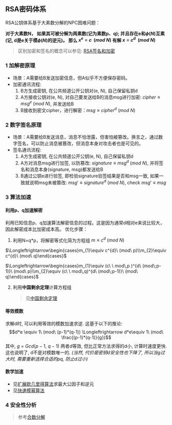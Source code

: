 ## RSA密码体系
RSA公钥体系基于大素数分解的NPC困难问题：

**对于大素数N，
如果其可被分解为两素数(记为素数p、q); 并且存在e和$\phi(N)$互素 (记, d是e关于模$\phi(N)$的逆元)。
那么 $x^{e}\equiv c\ \   (mod\; N)$ 有解 $x\equiv c^{d}\ \ (mod\; N)$**

> 区别加密和签名的概念可以参见: [RSA签名和加密](RSA签名和加密.md)

### 1 加解密原理

- 场景：A需要给B发送加密信息，但A似乎不方便保存密码。
- 加密通讯流程:
  1. B方生成密钥, 在公共频道公开公钥对(e, N), 自己保留私钥d
  2. A方接收公钥对(e, N), 对自己要发送给B的消息msg进行加密: $cipher \equiv msg^{e}\;(mod\ N)$, 并发送给B
  3. B接收到密文cipher，进行解密：$msg \equiv cipher^{d}\ (mod\ N)$

### 2 数字签名原理

- 场景：A需要给B发送消息，消息不怕泄露，但害怕被篡改。换言之，通过数字签名，可以防止消息被篡改，但消息本身对攻击者也是可见的。
- 签名通讯流程: 
  1. A方生成密钥, 在公共频道公开公钥(e, N), 自己保留私钥d
  2. A方对消息msg进行加签, 以防篡改: $signature \equiv msg^{d}\; (mod\ N)$, 并将签名和消息本身(signature, msg)都发送给B
  3. B通过公钥e进行验签, 即检验signature验签结果是否和msg一致, 如果一致就说明msg未被篡改: $msg' \equiv signature^{d}\; (mod\ N)$, check $msg'\equiv msg$
     
### 3 算法加速

#### 利用p、q加速解密

利用已知信息p、q加速算法解密信息的过程。这是因为通常d相对e来说比较大，因此解密成本比加密成本高。
优化步骤：

1. 利用N=q\*p，将解密等式化简为方程组
   $m \equiv c^{d}\ (mod\ N)$

$\Longleftrightarrow\begin{cases}m_{1}\equiv c^{d}\ (mod\ p)\\m_{2}\equiv c^{d}\ (mod\ q)\end{cases}$

$\Longleftrightarrow\begin{cases}m_{1}\equiv (c\ \ mod\,p )^{d\ (mod\;p-1)}\ (mod\ p)\\m_{2}\equiv (c\ \ mod\,q)^{d\ (mod\;p-1)}\ (mod\ q)\end{cases}$

2. 利用**中国剩余定理**计算方程组
   
   >  见[中国剩余定理](../../../代数/中国剩余定理.md)

#### 等效模数

求解d时, 可以利用等效的模数加速求逆. 这基于以下的推论:
$$d*e \equiv 1\ (mod\ (p-1)*(q-1)) \Longleftrightarrow d*e\equiv 1\ (mod\ \frac{(p-1)*(q-1)}{g})$$
其中, $g\ =\ Gcd(p-1,\ q-1)$
两者d等效, 但比正常方法求得的d小, 计算时速度更快. 这也说明了, d不是对模数唯一的.
*(当然, 代价是密钥d安全性也下降了, 所以当g过大时, 需要重新选择合适的pq, 防止d过小)*

#### 数学加速
- 见[扩展欧几里得算法](../../../代数/扩展欧几里得算法.md)求最大公因子和逆元
- 见[快速模幂算法](../../../代数/快速模幂算法.md)

### 4 安全性分析

> 参考[合数分解](attack/合数分解.md)